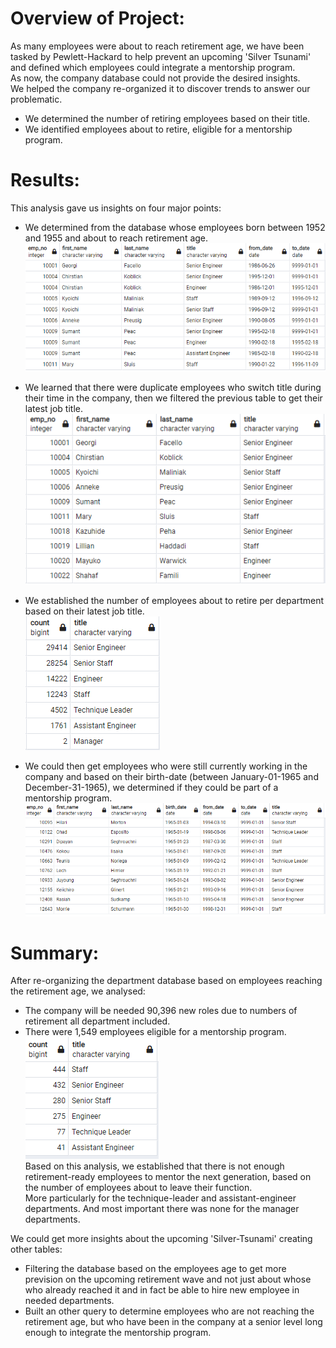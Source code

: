 # Overview of Project:
 
As many employees were about to reach retirement age, we have been tasked by Pewlett-Hackard to help prevent an upcoming 'Silver Tsunami' and defined which employees could integrate a mentorship program.<br> 
As now, the company database could not provide the desired insights.<br>
We helped the company re-organized it to discover trends to answer our problematic.<br>
- We determined the number of retiring employees based on their title.
- We identified employees about to retire, eligible for a mentorship program.<br>

 
# Results:

This analysis gave us insights on four major points:<br>

- We determined from the database whose employees born between 1952 and 1955 and about to reach retirement age.<br>
![](Data/retirement_titles.PNG)

- We learned that there were duplicate employees who switch title during their time in the company, then we filtered the previous table to get their latest job title.<br>
![](Data/unique_title.PNG)

- We established the number of employees about to retire per department based on their latest job title.<br>
![](Data/retiring_titles.PNG)

- We could then get employees who were still currently working in the company and based on their birth-date (between January-01-1965 and December-31-1965), we determined if they could be part of a mentorship program.<br>
![](Data/mentorship_eligibilty.PNG)

# Summary:

After re-organizing the department database based on employees reaching the retirement age, we analysed:

- The company will be needed 90,396 new roles due to numbers of retirement all department included.
- There were 1,549 employees eligible for a mentorship program.<br>
![](Data/mentorship_count.PNG)<br>
Based on this analysis, we established that there is not enough retirement-ready employees to mentor the next generation, based on the number of employees about to leave their function.<br>
More particularly for the technique-leader and assistant-engineer departments. And most important there was none for the manager departments.

We could get more insights about the upcoming 'Silver-Tsunami' creating other tables:

- Filtering the database based on the employees age to get more prevision on the upcoming retirement wave and not just about whose who already reached it and in fact be able to hire new employee in needed departments.
- Built an other query to determine employees who are not reaching the retirement age, but who have been in the company at a senior level long enough to integrate the mentorship program. 















